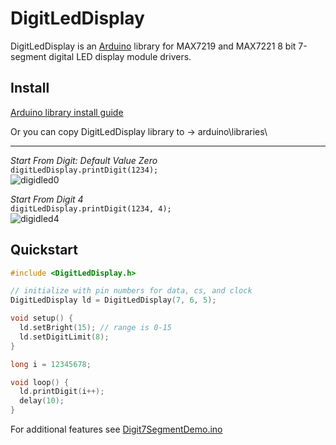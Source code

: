 DigitLedDisplay
==========
DigitLedDisplay is an [Arduino](http://arduino.cc) library for MAX7219 and MAX7221 8 bit 7-segment digital LED display module drivers.

Install
-------
[Arduino library install guide](https://www.arduino.cc/en/Guide/Libraries)

Or you can copy DigitLedDisplay library to -> arduino\libraries\

-------
*Start From Digit: Default Value Zero*\
`digitLedDisplay.printDigit(1234);`\
![digidled0](https://cloud.githubusercontent.com/assets/3593584/26308379/a9b9fd84-3f01-11e7-924b-f0f810f4d22a.jpg)

*Start From Digit 4*\
`digitLedDisplay.printDigit(1234, 4);`\
![digidled4](https://cloud.githubusercontent.com/assets/3593584/26308387/b0f90c7a-3f01-11e7-93a0-2834827b2145.jpg)

## Quickstart

```c
#include <DigitLedDisplay.h>

// initialize with pin numbers for data, cs, and clock
DigitLedDisplay ld = DigitLedDisplay(7, 6, 5);

void setup() {
  ld.setBright(15); // range is 0-15
  ld.setDigitLimit(8);
}

long i = 12345678;

void loop() {
  ld.printDigit(i++);
  delay(10);
}
```

For additional features see [Digit7SegmentDemo.ino](examples/Digit7SegmentDemo/Digit7SegmentDemo.ino)
